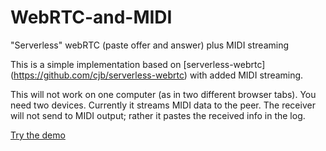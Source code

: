 # WebRTC-and-MIDI
"Serverless" webRTC (paste offer and answer) plus MIDI streaming

This is a simple implementation based on [serverless-webrtc] (https://github.com/cjb/serverless-webrtc) with added MIDI streaming.

This will not work on one computer (as in two different browser tabs). You need two devices. Currently it streams MIDI data to the peer. The receiver will not send to MIDI output; rather it pastes the received info in the log. 

[Try the demo](https://argiepiano.github.io/WebRTC-and-MIDI/midi-webrtc.html)
